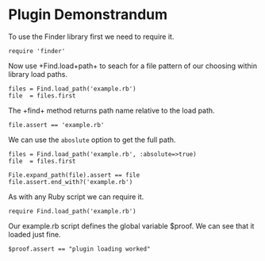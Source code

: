 # Plugin Demonstrandum

To use the Finder library first we need to require it.

    require 'finder'

Now use +Find.load+path+ to seach for a file pattern of our
choosing within library load paths.

    files = Find.load_path('example.rb')
    file  = files.first

The +find+ method returns path name relative to the load path.

    file.assert == 'example.rb'

We can use the `aboslute` option to get the full path.

    files = Find.load_path('example.rb', :absolute=>true)
    file  = files.first

    File.expand_path(file).assert == file
    file.assert.end_with?('example.rb')

As with any Ruby script we can require it.

    require Find.load_path('example.rb')

Our example.rb script defines the global variable $proof.
We can see that it loaded just fine.

    $proof.assert == "plugin loading worked"


